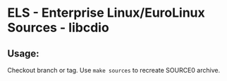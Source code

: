 # ELS - Enterprise Linux/EuroLinux Sources - libcdio
 
## Usage:
  Checkout branch or tag. Use `make sources` to recreate  SOURCE0 archive.
